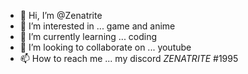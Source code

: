 - 👋 Hi, I’m @Zenatrite
- 👀 I’m interested in ... game and anime
- 🌱 I’m currently learning ... coding
- 💞️ I’m looking to collaborate on ... youtube
- 📫 How to reach me ... my discord $ZENATRITE$ #1995

<!---
Zenatrite/Zenatrite is a ✨ special ✨ repository because its `README.md` (this file) appears on your GitHub profile.
You can click the Preview link to take a look at your changes.
--->
